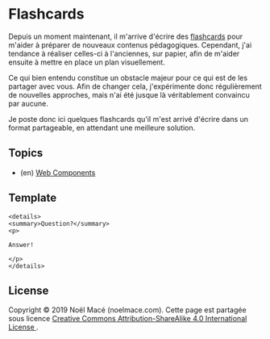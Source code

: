# Flashcards

Depuis un moment maintenant, il m'arrive d'écrire des
[flashcards](https://en.wikipedia.org/wiki/Flashcard) pour m'aider à préparer de nouveaux contenus pédagogiques.
Cependant, j'ai tendance à réaliser celles-ci à l'anciennes, sur papier, afin de m'aider ensuite à mettre en place
un plan visuellement.

Ce qui bien entendu constitue un obstacle majeur pour ce qui est de les partager avec vous.
Afin de changer cela, j'expérimente donc régulièrement de nouvelles approches, mais n'ai été jusque là véritablement convaincu par aucune.

Je poste donc ici quelques flashcards qu'il m'est arrivé d'écrire dans un format partageable, en attendant une meilleure solution.

## Topics

- (en) [Web Components](/flashcards/webcomponents.md)

## Template

```
<details>
<summary>Question?</summary>
<p>

Answer!

</p>
</details>
```

## License

Copyright © 2019 Noël Macé (noelmace.com).
Cette page est partagée sous licence
<a rel="license" href="http://creativecommons.org/licenses/by-sa/4.0/">
Creative Commons Attribution-ShareAlike 4.0 International License
</a>.
